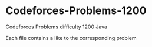 # Codeforces-Problems-1200
Codeforces Problems difficulty 1200 Java 

Each file contains a like to the corresponding problem
